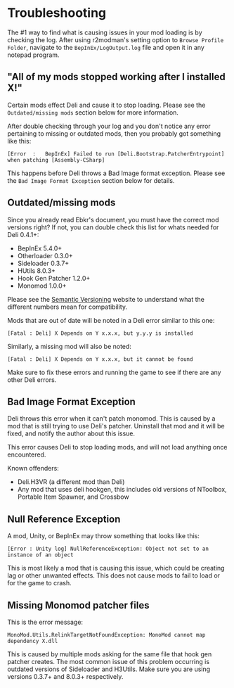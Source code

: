 # Troubleshooting

The #1 way to find what is causing issues in your mod loading is by checking the log. After using r2modman's setting option to `Browse Profile Folder`, navigate to the `BepInEx/LogOutput.log` file and open it in any notepad program.

## "All of my mods stopped working after I installed X!"

Certain mods effect Deli and cause it to stop loading. Please see the `Outdated/missing mods` section below for more information.

After double checking through your log and you don't notice any error pertaining to missing or outdated mods, then you probably got something like this:

```log
[Error  :   BepInEx] Failed to run [Deli.Bootstrap.PatcherEntrypoint] when patching [Assembly-CSharp]
```

This happens before Deli throws a Bad Image format exception. Please see the `Bad Image Format Exception` section below for details.

## Outdated/missing mods

Since you already read Ebkr's document, you must have the correct mod versions right? If not, you can double check this list for whats needed for Deli 0.4.1+:

- BepInEx 5.4.0+
- Otherloader 0.3.0+
- Sideloader 0.3.7+
- HUtils 8.0.3+
- Hook Gen Patcher 1.2.0+
- Monomod 1.0.0+

Please see the [Semantic Versioning](https://semver.org) website to understand what the different numbers mean for compatibility.

Mods that are out of date will be noted in a Deli error similar to this one:

```log
[Fatal : Deli] X Depends on Y x.x.x, but y.y.y is installed
```

Similarly, a missing mod will also be noted:

```log
[Fatal : Deli] X Depends on Y x.x.x, but it cannot be found
```

Make sure to fix these errors and running the game to see if there are any other Deli errors.

## Bad Image Format Exception

Deli throws this error when it can't patch monomod. This is caused by a mod that is still trying to use Deli's patcher. Uninstall that mod and it will be fixed, and notify the author about this issue.

This error causes Deli to stop loading mods, and will not load anything once encountered.

Known offenders:

- Deli.H3VR (a different mod than Deli)
- Any mod that uses deli hookgen, this includes old versions of NToolbox, Portable Item Spawner, and Crossbow

## Null Reference Exception

A mod, Unity, or BepInEx may throw something that looks like this:

```log
[Error : Unity log] NullReferenceException: Object not set to an instance of an object
```

This is most likely a mod that is causing this issue, which could be creating lag or other unwanted effects. This does not cause mods to fail to load or for the game to crash.

## Missing Monomod patcher files

This is the error message:

```log
MonoMod.Utils.RelinkTargetNotFoundException: MonoMod cannot map dependency X.dll
```

This is caused by multiple mods asking for the same file that hook gen patcher creates. The most common issue of this problem occurring is outdated versions of Sideloader and H3Utils. Make sure you are using versions 0.3.7+ and 8.0.3+ respectively.
